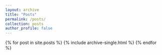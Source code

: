 ```yaml
---
layout: archive
title: "Posts"
permalink: /posts/
collection: posts
author_profile: false
---
```


<div class="grid__wrapper">
  {% for post in site.posts %}
    {% include archive-single.html %}
  {% endfor %}
</div>